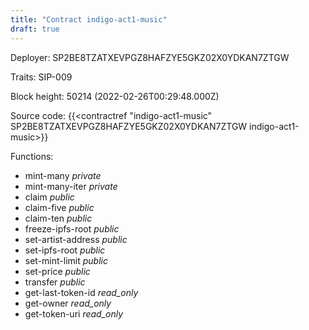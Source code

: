 ```yaml
---
title: "Contract indigo-act1-music"
draft: true
---
```

Deployer: SP2BE8TZATXEVPGZ8HAFZYE5GKZ02X0YDKAN7ZTGW

Traits:
SIP-009 



Block height: 50214 (2022-02-26T00:29:48.000Z)

Source code: {{<contractref "indigo-act1-music" SP2BE8TZATXEVPGZ8HAFZYE5GKZ02X0YDKAN7ZTGW indigo-act1-music>}}

Functions:

* mint-many _private_
* mint-many-iter _private_
* claim _public_
* claim-five _public_
* claim-ten _public_
* freeze-ipfs-root _public_
* set-artist-address _public_
* set-ipfs-root _public_
* set-mint-limit _public_
* set-price _public_
* transfer _public_
* get-last-token-id _read_only_
* get-owner _read_only_
* get-token-uri _read_only_
